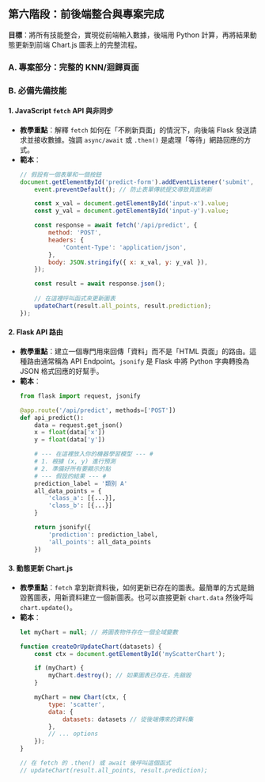 ## 第六階段：前後端整合與專案完成

**目標**：將所有技能整合，實現從前端輸入數據，後端用 Python 計算，再將結果動態更新到前端 Chart.js 圖表上的完整流程。

### A. 專案部分：完整的 KNN/迴歸頁面

### B. 必備先備技能

#### 1. JavaScript `fetch` API 與非同步

- **教學重點**：解釋 `fetch` 如何在「不刷新頁面」的情況下，向後端 Flask 發送請求並接收數據。強調 `async/await` 或 `.then()` 是處理「等待」網路回應的方式。
- **範本**：
  ```javascript
  // 假設有一個表單和一個按鈕
  document.getElementById('predict-form').addEventListener('submit', async function(event) {
      event.preventDefault(); // 防止表單傳統提交導致頁面刷新

      const x_val = document.getElementById('input-x').value;
      const y_val = document.getElementById('input-y').value;

      const response = await fetch('/api/predict', {
          method: 'POST',
          headers: {
              'Content-Type': 'application/json',
          },
          body: JSON.stringify({ x: x_val, y: y_val }),
      });

      const result = await response.json();
      
      // 在這裡呼叫函式來更新圖表
      updateChart(result.all_points, result.prediction);
  });
  ```

#### 2. Flask API 路由

- **教學重點**：建立一個專門用來回傳「資料」而不是「HTML 頁面」的路由。這種路由通常稱為 API Endpoint。`jsonify` 是 Flask 中將 Python 字典轉換為 JSON 格式回應的好幫手。
- **範本**：
  ```python
  from flask import request, jsonify

  @app.route('/api/predict', methods=['POST'])
  def api_predict():
      data = request.get_json()
      x = float(data['x'])
      y = float(data['y'])

      # --- 在這裡放入你的機器學習模型 --- #
      # 1. 根據 (x, y) 進行預測
      # 2. 準備好所有要顯示的點
      # --- 假設的結果 --- #
      prediction_label = '類別 A'
      all_data_points = {
          'class_a': [{...}],
          'class_b': [{...}]
      }

      return jsonify({
          'prediction': prediction_label,
          'all_points': all_data_points
      })
  ```

#### 3. 動態更新 Chart.js

- **教學重點**：`fetch` 拿到新資料後，如何更新已存在的圖表。最簡單的方式是銷毀舊圖表，用新資料建立一個新圖表。也可以直接更新 `chart.data` 然後呼叫 `chart.update()`。
- **範本**：
  ```javascript
  let myChart = null; // 將圖表物件存在一個全域變數

  function createOrUpdateChart(datasets) {
      const ctx = document.getElementById('myScatterChart');

      if (myChart) {
          myChart.destroy(); // 如果圖表已存在，先銷毀
      }

      myChart = new Chart(ctx, {
          type: 'scatter',
          data: {
              datasets: datasets // 從後端傳來的資料集
          },
          // ... options
      });
  }

  // 在 fetch 的 .then() 或 await 後呼叫這個函式
  // updateChart(result.all_points, result.prediction);
  ```
